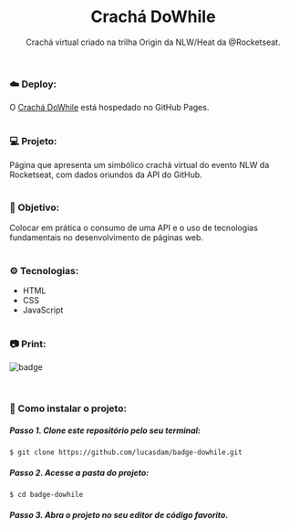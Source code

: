 <h1 align="center">Crachá DoWhile</h1>
<p align="center">Crachá virtual criado na trilha Origin da NLW/Heat da @Rocketseat.</p> <br />

### ☁️ Deploy:
O <a href="https://lucasdam.github.io/badge-dowhile">Crachá DoWhile</a> está hospedado no GitHub Pages.
<br /> <br />

### 💻 Projeto:
Página que apresenta um simbólico crachá virtual do evento NLW da Rocketseat, com dados oriundos da API do GitHub.
<br /> <br />

### 🎯 Objetivo:
Colocar em prática o consumo de uma API e o uso de tecnologias fundamentais no desenvolvimento de páginas web.
<br /> <br />

### ⚙️ Tecnologias:
- HTML
- CSS
- JavaScript
<br /> <br />

### 📷 Print:
![badge](https://user-images.githubusercontent.com/54273070/156052209-a4f7d005-e7c4-4cc6-b669-2d5c8c7ee528.jpg)

<br />

### 📂 Como instalar o projeto:

##### Passo 1. Clone este repositório pelo seu terminal:
```
$ git clone https://github.com/lucasdam/badge-dowhile.git
```
##### Passo 2. Acesse a pasta do projeto:
```
$ cd badge-dowhile
```
##### Passo 3. Abra o projeto no seu editor de código favorito.